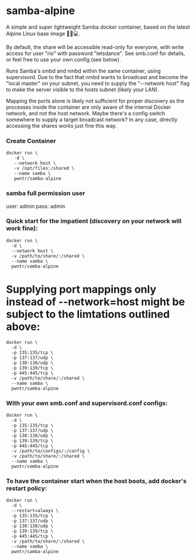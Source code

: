 # samba-alpine
A simple and super lightweight Samba docker container, based on the latest Alpine Linux base image 🐧🐋💻.

By default, the share will be accessible read-only for everyone, with write access for user "rio" with password "letsdance". See smb.conf for details, or feel free to use your own config (see below).

Runs Samba's smbd and nmbd within the same container, using supervisord. Due to the fact that nmbd wants to broadcast
and become the "local master" on your subnet, you need to supply the "--network host" flag to make the server visible to the hosts subnet (likely your LAN).

Mapping the ports alone is likely not sufficient for proper discovery as the processes inside the container are only aware of the internal Docker network, and not the host network. Maybe there's a config switch somewhere to supply a target broadcast network? In any case, directly accessing the shares works just fine this way.


### Create Container
```shell
docker run \
   -d \
   --network host \
   -v /opt/files:/shared \
   --name samba \
   pwntr/samba-alpine

```
### samba full permission user
user: admin
pass: admin

### Quick start for the impatient (discovery on your network will work fine):
```shell
docker run \
  -d \
  --network host \
  -v /path/to/share/:/shared \
  --name samba \
  pwntr/samba-alpine
```

# Supplying port mappings only instead of --network=host might be subject to the limtations outlined above:
```shell
docker run \
  -d \
  -p 135:135/tcp \
  -p 137:137/udp \
  -p 138:138/udp \
  -p 139:139/tcp \
  -p 445:445/tcp \
  -v /path/to/share/:/shared \
  --name samba \
  pwntr/samba-alpine
```

### With your own smb.conf and supervisord.conf configs:
```shell
docker run \
  -d \
  -p 135:135/tcp \
  -p 137:137/udp \
  -p 138:138/udp \
  -p 139:139/tcp \
  -p 445:445/tcp \
  -v /path/to/configs/:/config \
  -v /path/to/share/:/shared \
  --name samba \
  pwntr/samba-alpine
```

### To have the container start when the host boots, add docker's restart policy:
```shell
docker run \
  -d \
  --restart=always \
  -p 135:135/tcp \
  -p 137:137/udp \
  -p 138:138/udp \
  -p 139:139/tcp \
  -p 445:445/tcp \
  -v /path/to/share/:/shared \
  --name samba \
  pwntr/samba-alpine
```
